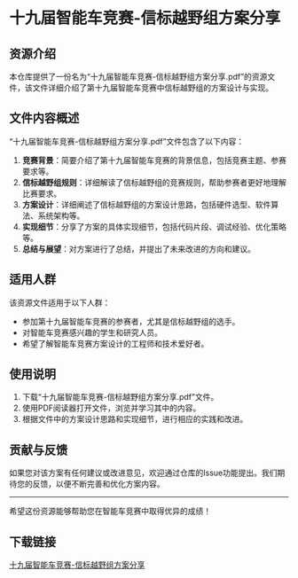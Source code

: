 # 十九届智能车竞赛-信标越野组方案分享

## 资源介绍

本仓库提供了一份名为“十九届智能车竞赛-信标越野组方案分享.pdf”的资源文件，该文件详细介绍了第十九届智能车竞赛中信标越野组的方案设计与实现。

## 文件内容概述

“十九届智能车竞赛-信标越野组方案分享.pdf”文件包含了以下内容：

1. **竞赛背景**：简要介绍了第十九届智能车竞赛的背景信息，包括竞赛主题、参赛要求等。
2. **信标越野组规则**：详细解读了信标越野组的竞赛规则，帮助参赛者更好地理解比赛要求。
3. **方案设计**：详细阐述了信标越野组的方案设计思路，包括硬件选型、软件算法、系统架构等。
4. **实现细节**：分享了方案的具体实现细节，包括代码片段、调试经验、优化策略等。
5. **总结与展望**：对方案进行了总结，并提出了未来改进的方向和建议。

## 适用人群

该资源文件适用于以下人群：

- 参加第十九届智能车竞赛的参赛者，尤其是信标越野组的选手。
- 对智能车竞赛感兴趣的学生和研究人员。
- 希望了解智能车竞赛方案设计的工程师和技术爱好者。

## 使用说明

1. 下载“十九届智能车竞赛-信标越野组方案分享.pdf”文件。
2. 使用PDF阅读器打开文件，浏览并学习其中的内容。
3. 根据文件中的方案设计思路和实现细节，进行相应的实践和改进。

## 贡献与反馈

如果您对该方案有任何建议或改进意见，欢迎通过仓库的Issue功能提出。我们期待您的反馈，以便不断完善和优化方案内容。

---

希望这份资源能够帮助您在智能车竞赛中取得优异的成绩！

## 下载链接

[十九届智能车竞赛-信标越野组方案分享](https://pan.quark.cn/s/18a75a741de7)